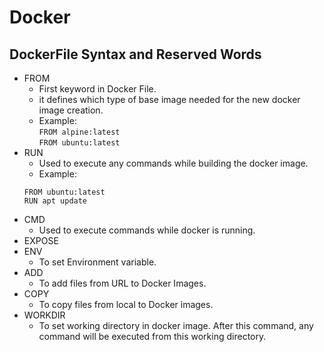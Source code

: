 # Docker

## DockerFile Syntax and Reserved Words
* FROM
    * First keyword in Docker File. 
    * it defines which type of base image needed for the new docker image creation. 
    * Example:  
`FROM alpine:latest`  
`FROM ubuntu:latest`
* RUN
    * Used to execute any commands while building the docker image.
    * Example: 
    ```
    FROM ubuntu:latest
    RUN apt update
    ```
* CMD
    * Used to execute commands while docker is running.
* EXPOSE
* ENV
    * To set Environment variable.
* ADD
    * To add files from URL to Docker Images.
* COPY
    * To copy files from local to Docker images.
* WORKDIR 
    * To set working directory in docker image. After this command, any command will be executed from this working directory.